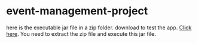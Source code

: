 # event-management-project

here is the executable jar file in a zip folder. download to test the app. [Click here](bin/event-management-project.zip).
You need to extract the zip file and execute this jar file.
